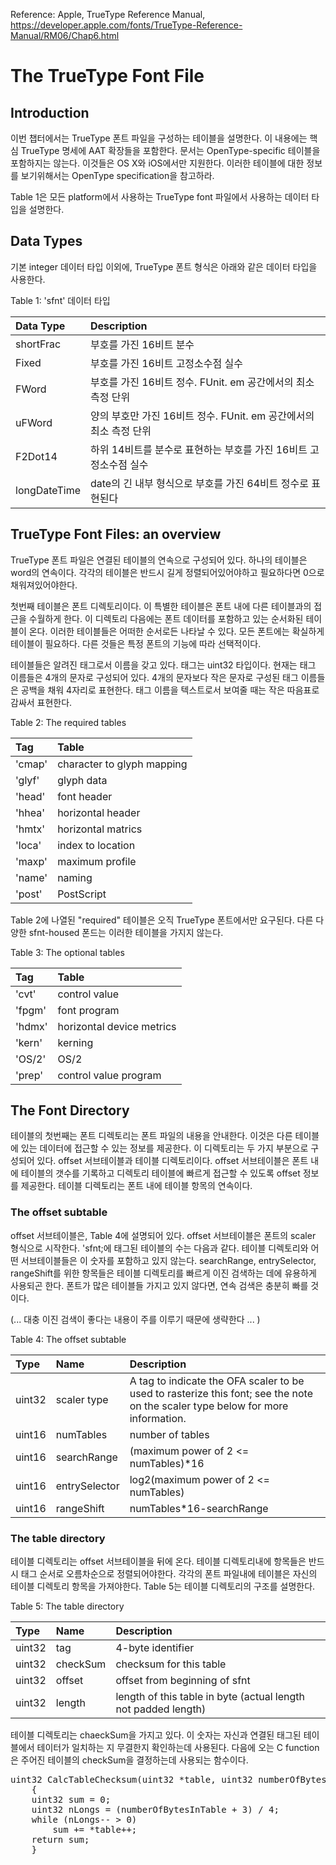 Reference: Apple, TrueType Reference Manual, https://developer.apple.com/fonts/TrueType-Reference-Manual/RM06/Chap6.html

# The TrueType Font File
## Introduction
이번 챕터에서는 TrueType 폰트 파일을 구성하는 테이블을 설명한다. 이 내용에는 핵심 TrueType 명세에 AAT 확장들을 포함한다. 문서는 OpenType-specific 테이블을 포함하지는 않는다. 이것들은 OS X와 iOS에서만 지원한다. 이러한 테이블에 대한 정보를 보기위해서는 OpenType specification을 참고하라.

Table 1은 모든 platform에서 사용하는 TrueType font 파일에서 사용하는 데이터 타입을 설명한다.

## Data Types
기본 integer 데이터 타입 이외에, TrueType 폰트 형식은 아래와 같은 데이터 타입을 사용한다.

Table 1: 'sfnt' 데이터 타입

|Data Type|Description|
|:---|:---|
|shortFrac|부호를 가진 16비트 분수|
|Fixed|부호를 가진 16비트 고정소수점 실수|
|FWord|부호를 가진 16비트 정수. FUnit. em 공간에서의 최소 측정 단위|
|uFWord|양의 부호만 가진 16비트 정수. FUnit. em 공간에서의 최소 측정 단위|
|F2Dot14|하위 14비트를 분수로 표현하는 부호를 가진 16비트 고정소수점 실수|
|longDateTime|date의 긴 내부 형식으로 부호를 가진 64비트 정수로 표현된다|

## TrueType Font Files: an overview
TrueType 폰트 파일은 연결된 테이블의 연속으로 구성되어 있다. 하나의 테이블은 word의 연속이다. 각각의 테이블은 반드시 길게 정렬되어있어야하고 필요하다면 0으로 채워져있어야한다.

첫번째 테이블은 폰트 디렉토리이다. 이 특별한 테이블은 폰트 내에 다른 테이블과의 접근을 수월하게 한다. 이 디렉토리 다음에는 폰트 데이터를 포함하고 있는 순서화된 테이블이 온다. 이러한 테이블들은 어떠한 순서로든 나타날 수 있다. 모든 폰트에는 확실하게 테이블이 필요하다. 다른 것들은 특정 폰트의 기능에 따라 선택적이다.

테이블들은 알려진 태그로서 이름을 갖고 있다. 태그는 uint32 타입이다. 현재는 태그 이름들은 4개의 문자로 구성되어 있다. 4개의 문자보다 작은 문자로 구성된 태그 이름들은 공백을 채워 4자리로 표현한다. 태그 이름을 텍스트로서 보여줄 때는 작은 따음표로 감싸서 표현한다.

Table 2: The required tables

|Tag|Table|
|:---|:---|
|'cmap'|character to glyph mapping|
|'glyf'|glyph data|
|'head'|font header|
|'hhea'|horizontal header|
|'hmtx'|horizontal matrics|
|'loca'|index to location|
|'maxp'|maximum profile|
|'name'|naming|
|'post'|PostScript|

Table 2에 나열된 "required" 테이블은 오직 TrueType 폰트에서만 요구된다. 다른 다양한 sfnt-housed 폰드는 이러한 테이블을 가지지 않는다.

Table 3: The optional tables

|Tag|Table|
|:---|:---|
|'cvt'|control value|
|'fpgm'|font program|
|'hdmx'|horizontal device metrics|
|'kern'|kerning|
|'OS/2'|OS/2|
|'prep'|control value program|

## The Font Directory
테이블의 첫번째는 폰트 디렉토리는 폰트 파일의 내용을 안내한다. 이것은 다른 테이블에 있는 데이터에 접근할 수 있는 정보를 제공한다. 이 디렉토리는 두 가지 부분으로 구성되어 있다. offset 서브테이블과 테이블 디렉토리이다. offset 서브테이블은 폰트 내에 테이블의 갯수를 기록하고 디렉토리 테이블에 빠르게 접근할 수 있도록 offset 정보를 제공한다. 테이블 디렉토리는 폰트 내에 테이블 항목의 연속이다.

### The offset subtable
offset 서브테이블은, Table 4에 설명되어 있다. offset 서브테이블은 폰트의 scaler 형식으로 시작한다. 'sfnt;에 태그된 테이블의 수는 다음과 같다. 테이블 디렉토리와 어떤 서브테이블들은 이 숫자를 포함하고 있지 않는다. searchRange, entrySelector, rangeShift를 위한 항목들은 테이블 디렉토리를 빠르게 이진 검색하는 데에 유용하게 사용되곤 한다. 폰트가 많은 테이블들 가지고 있지 않다면, 연속 검색은 충분히 빠를 것이다.

(... 대충 이진 검색이 좋다는 내용이 주를 이루기 때문에 생략한다 ... )

Table 4: The offset subtable

|Type|Name|Description|
|:---|:---|:---|
|uint32|scaler type|A tag to indicate the OFA scaler to be used to rasterize this font; see the note on the scaler type below for more information.|
|uint16|numTables|number of tables|
|uint16|searchRange|(maximum power of 2 <= numTables)*16|
|uint16|entrySelector|log2(maximum power of 2 <= numTables)|
|uint16|rangeShift|	numTables*16-searchRange|

### The table directory
테이블 디렉토리는 offset 서브테이블을 뒤에 온다. 테이블 디렉토리내에 항목들은 반드시 태그 순서로 오름차순으로 정렬되어야한다. 각각의 폰트 파일내에 테이블은 자신의 테이블 디렉토리 항목을 가져야한다. Table 5는 테이블 디렉토리의 구조를 설명한다.

Table 5: The table directory

|Type|Name|Description|
|:---|:---|:---|
|uint32|tag|4-byte identifier|
|uint32|checkSum|checksum for this table|
|uint32|offset|offset from beginning of sfnt|
|uint32|length|length of this table in byte (actual length not padded length)|

테이블 디렉토리는 chaeckSum을 가지고 있다. 이 숫자는 자신과 연결된 태그된 테이블에서 테이터가 일치하는 지 무결한지 확인하는데 사용된다. 다음에 오는 C function은 주어진 테이블의 checkSum을 결정하는데 사용되는 함수이다.

<pre>
uint32 CalcTableChecksum(uint32 *table, uint32 numberOfBytesInTable)
    {
    uint32 sum = 0;
    uint32 nLongs = (numberOfBytesInTable + 3) / 4;
    while (nLongs-- > 0)
        sum += *table++;
    return sum;
    }
</pre>







